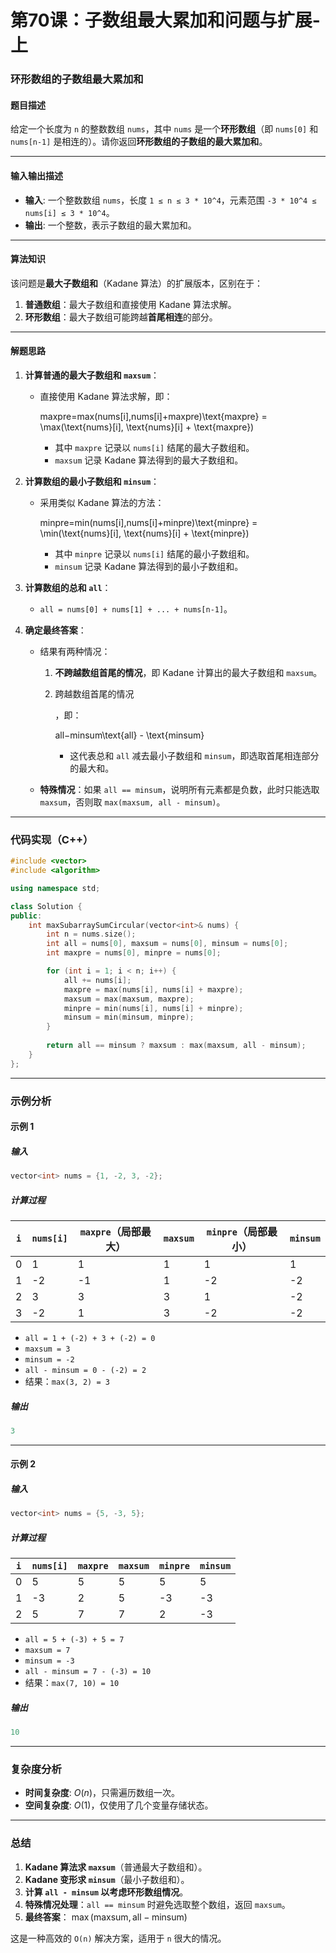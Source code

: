 # 第70课：子数组最大累加和问题与扩展-上

### **环形数组的子数组最大累加和**

#### **题目描述**

给定一个长度为 `n` 的整数数组 `nums`，其中 `nums` 是一个**环形数组**（即 `nums[0]` 和 `nums[n-1]` 是相连的）。请你返回**环形数组的子数组的最大累加和**。

------

#### **输入输出描述**

- **输入**: 一个整数数组 `nums`，长度 `1 ≤ n ≤ 3 * 10^4`，元素范围 `-3 * 10^4 ≤ nums[i] ≤ 3 * 10^4`。
- **输出**: 一个整数，表示子数组的最大累加和。

------

#### **算法知识**

该问题是**最大子数组和**（Kadane 算法）的扩展版本，区别在于：

1. **普通数组**：最大子数组和直接使用 Kadane 算法求解。
2. **环形数组**：最大子数组可能跨越**首尾相连**的部分。

------

#### **解题思路**

1. **计算普通的最大子数组和 `maxsum`**：

   - 直接使用 Kadane 算法求解，即：

     maxpre=max⁡(nums[i],nums[i]+maxpre)\text{maxpre} = \max(\text{nums}[i], \text{nums}[i] + \text{maxpre})

     - 其中 `maxpre` 记录以 `nums[i]` 结尾的最大子数组和。
     - `maxsum` 记录 Kadane 算法得到的最大子数组和。

2. **计算数组的最小子数组和 `minsum`**：

   - 采用类似 Kadane 算法的方法：

     minpre=min⁡(nums[i],nums[i]+minpre)\text{minpre} = \min(\text{nums}[i], \text{nums}[i] + \text{minpre})

     - 其中 `minpre` 记录以 `nums[i]` 结尾的最小子数组和。
     - `minsum` 记录 Kadane 算法得到的最小子数组和。

3. **计算数组的总和 `all`**：

   - `all = nums[0] + nums[1] + ... + nums[n-1]`。

4. **确定最终答案**：

   - 结果有两种情况：

     1. **不跨越数组首尾的情况**，即 Kadane 计算出的最大子数组和 `maxsum`。

     2. 跨越数组首尾的情况

        ，即：

        all−minsum\text{all} - \text{minsum}

        - 这代表总和 `all` 减去最小子数组和 `minsum`，即选取首尾相连部分的最大和。

   - **特殊情况**：如果 `all == minsum`，说明所有元素都是负数，此时只能选取 `maxsum`，否则取 `max(maxsum, all - minsum)`。

------

### **代码实现（C++）**

```cpp
#include <vector>
#include <algorithm>

using namespace std;

class Solution {
public:
    int maxSubarraySumCircular(vector<int>& nums) {
        int n = nums.size();
        int all = nums[0], maxsum = nums[0], minsum = nums[0];
        int maxpre = nums[0], minpre = nums[0];

        for (int i = 1; i < n; i++) {
            all += nums[i];
            maxpre = max(nums[i], nums[i] + maxpre);
            maxsum = max(maxsum, maxpre);
            minpre = min(nums[i], nums[i] + minpre);
            minsum = min(minsum, minpre);
        }
        
        return all == minsum ? maxsum : max(maxsum, all - minsum);
    }
};
```

------

### **示例分析**

#### **示例 1**

##### **输入**

```cpp
vector<int> nums = {1, -2, 3, -2};
```

##### **计算过程**

| `i`  | `nums[i]` | `maxpre`（局部最大） | `maxsum` | `minpre`（局部最小） | `minsum` |
| ---- | --------- | -------------------- | -------- | -------------------- | -------- |
| 0    | 1         | 1                    | 1        | 1                    | 1        |
| 1    | -2        | -1                   | 1        | -2                   | -2       |
| 2    | 3         | 3                    | 3        | 1                    | -2       |
| 3    | -2        | 1                    | 3        | -2                   | -2       |

- `all = 1 + (-2) + 3 + (-2) = 0`
- `maxsum = 3`
- `minsum = -2`
- `all - minsum = 0 - (-2) = 2`
- 结果：`max(3, 2) = 3`

##### **输出**

```cpp
3
```

------

#### **示例 2**

##### **输入**

```cpp
vector<int> nums = {5, -3, 5};
```

##### **计算过程**

| `i`  | `nums[i]` | `maxpre` | `maxsum` | `minpre` | `minsum` |
| ---- | --------- | -------- | -------- | -------- | -------- |
| 0    | 5         | 5        | 5        | 5        | 5        |
| 1    | -3        | 2        | 5        | -3       | -3       |
| 2    | 5         | 7        | 7        | 2        | -3       |

- `all = 5 + (-3) + 5 = 7`
- `maxsum = 7`
- `minsum = -3`
- `all - minsum = 7 - (-3) = 10`
- 结果：`max(7, 10) = 10`

##### **输出**

```cpp
10
```

------

### **复杂度分析**

- **时间复杂度**: $O(n)$，只需遍历数组一次。
- **空间复杂度**: $O(1)$，仅使用了几个变量存储状态。

------

### **总结**

1. **Kadane 算法求 `maxsum`**（普通最大子数组和）。
2. **Kadane 变形求 `minsum`**（最小子数组和）。
3. **计算 `all - minsum` 以考虑环形数组情况**。
4. **特殊情况处理**：`all == minsum` 时避免选取整个数组，返回 `maxsum`。
5. **最终答案**： $\max(\text{maxsum}, \text{all} - \text{minsum})$

这是一种高效的 `O(n)` 解决方案，适用于 `n` 很大的情况。
